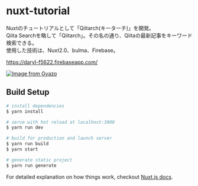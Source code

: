 # nuxt-tutorial

Nuxtのチュートリアルとして「Qiitarch(キーターチ)」を開発。<br>
Qiita Searchを略して「Qiitarch」。その名の通り、Qiitaの最新記事をキーワード検索できる。<br>
使用した技術は、Nuxt2.0、bulma、Firebase。

https://daryl-f5622.firebaseapp.com/

[![Image from Gyazo](https://i.gyazo.com/6587ce5166550752de1a4ed733ce14bd.png)](https://gyazo.com/6587ce5166550752de1a4ed733ce14bd)



## Build Setup

``` bash
# install dependencies
$ yarn install

# serve with hot reload at localhost:3000
$ yarn run dev

# build for production and launch server
$ yarn run build
$ yarn start

# generate static project
$ yarn run generate
```

For detailed explanation on how things work, checkout [Nuxt.js docs](https://nuxtjs.org).
